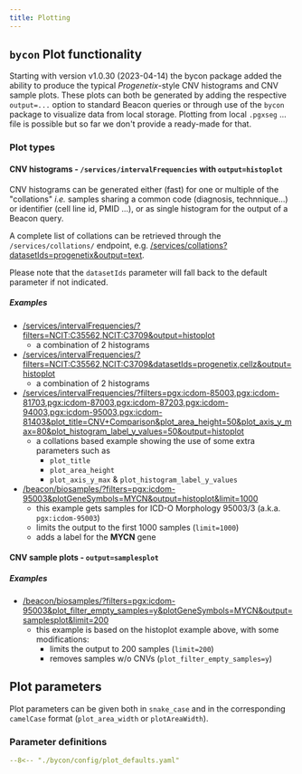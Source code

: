 ```yaml
---
title: Plotting
---
```


## `bycon` Plot functionality

Starting with version v1.0.30 (2023-04-14) the bycon package added the ability
to produce the typical _Progenetix_-style CNV histograms and CNV sample plots. 
These plots can both be generated by adding the respective `output=...` option to
standard Beacon queries or through use of the `bycon` package to visualize data
from local storage. Plotting from local `.pgxseg` ... file is possible but so far
we don't provide a ready-made for that.

### Plot types

#### CNV histograms - `/services/intervalFrequencies` with `output=histoplot`

CNV histograms can be generated either (fast) for one or multiple of the "collations" _i.e._
samples sharing a common code (diagnosis, technnique...) or identifier (cell line id, 
PMID ...), or as single histogram for the output of a Beacon query.

A complete list of collations can be retrieved through the `/services/collations/`
endpoint, e.g. [/services/collations?datasetIds=progenetix&output=text](http://progenetix.org/services/collations?datasetIds=progenetix&output=text).

Please note that the `datasetIds` parameter will fall back to the default parameter
if not indicated.

##### Examples

* [/services/intervalFrequencies/?filters=NCIT:C35562,NCIT:C3709&output=histoplot](http://progenetix.org/services/intervalFrequencies/?filters=NCIT:C35562,NCIT:C3709&output=histoplot)
    - a combination of 2 histograms
* [/services/intervalFrequencies/?filters=NCIT:C35562,NCIT:C3709&datasetIds=progenetix,cellz&output=histoplot](http://progenetix.org/services/intervalFrequencies/?filters=NCIT:C35562,NCIT:C3709&datasetIds=progenetix,cellz&output=histoplot)
    - a combination of 2 histograms
* [/services/intervalFrequencies/?filters=pgx:icdom-85003,pgx:icdom-81703,pgx:icdom-87003,pgx:icdom-87203,pgx:icdom-94003,pgx:icdom-95003,pgx:icdom-81403&plot_title=CNV+Comparison&plot_area_height=50&plot_axis_y_max=80&plot_histogram_label_y_values=50&output=histoplot](http://progenetix.org/services/intervalFrequencies/?filters=pgx:icdom-85003,pgx:icdom-81703,pgx:icdom-87003,pgx:icdom-87203,pgx:icdom-94003,pgx:icdom-95003,pgx:icdom-81403&plot_title=CNV+Comparison&plot_area_height=50&plot_axis_y_max=80&plot_histogram_label_y_values=50&output=histoplot)
    - a collations based example showing the use of some extra parameters such as
        * `plot_title`
        * `plot_area_height`
        * `plot_axis_y_max` & `plot_histogram_label_y_values`
* [/beacon/biosamples/?filters=pgx:icdom-95003&plotGeneSymbols=MYCN&output=histoplot&limit=1000](http://progenetix.org/beacon/biosamples/?filters=pgx:icdom-95003&plotGeneSymbols=MYCN&output=histoplot&limit=1000)
    - this example gets samples for ICD-O Morphology 95003/3 (a.k.a. `pgx:icdom-95003`)
    - limits the output to the first 1000 samples (`limit=1000`)
    - adds a label for the **MYCN** gene


#### CNV sample plots - `output=samplesplot`

##### Examples

* [/beacon/biosamples/?filters=pgx:icdom-95003&plot_filter_empty_samples=y&plotGeneSymbols=MYCN&output=samplesplot&limit=200](http://progenetix.org/beacon/biosamples/?filters=pgx:icdom-95003&plot_filter_empty_samples=y&plotGeneSymbols=MYCN&output=samplesplot&limit=200)
    - this example is based on the histoplot example above, with some modifications:
        * limits the output to 200 samples (`limit=200`)
        * removes samples w/o CNVs (`plot_filter_empty_samples=y`)

## Plot parameters

Plot parameters can be given both in `snake_case` and in the corresponding
`camelCase` format (`plot_area_width` or `plotAreaWidth`).


### Parameter definitions

``` yaml title="Plot parameters"
--8<-- "./bycon/config/plot_defaults.yaml"
```